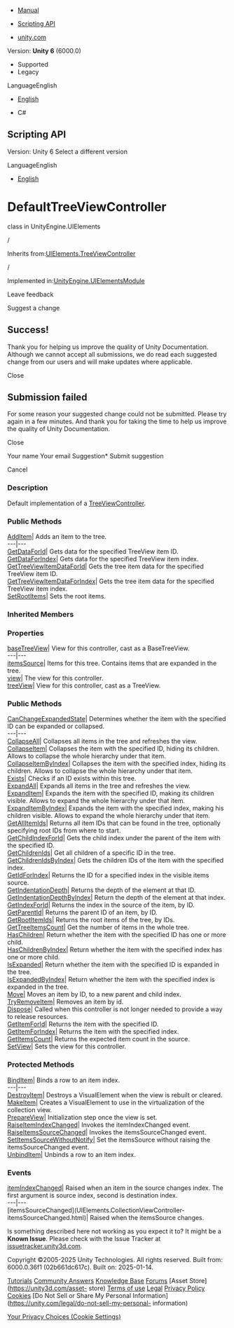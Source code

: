 [ ]()

  * [Manual](../Manual/index.html)
  * [Scripting API](../ScriptReference/index.html)

  * [unity.com](https://unity.com/)

Version: **Unity 6** (6000.0)

  * Supported
  * Legacy

LanguageEnglish

  * [English]()

  * C#

[ ](https://docs.unity3d.com)

## Scripting API

Version: Unity 6 Select a different version

LanguageEnglish

  * [English]()

# DefaultTreeViewController<T0>

class in UnityEngine.UIElements

/

Inherits
from:[UIElements.TreeViewController](UIElements.TreeViewController.html)

/

Implemented
in:[UnityEngine.UIElementsModule](UnityEngine.UIElementsModule.html)

Leave feedback

Suggest a change

## Success!

Thank you for helping us improve the quality of Unity Documentation. Although
we cannot accept all submissions, we do read each suggested change from our
users and will make updates where applicable.

Close

## Submission failed

For some reason your suggested change could not be submitted. Please <a>try
again</a> in a few minutes. And thank you for taking the time to help us
improve the quality of Unity Documentation.

Close

Your name Your email Suggestion* Submit suggestion

Cancel

[ ]()

### Description

Default implementation of a
[TreeViewController](UIElements.TreeViewController.html).

### Public Methods

[AddItem](UIElements.DefaultTreeViewController_1.AddItem.html)|  Adds an item
to the tree.  
---|---  
[GetDataForId](UIElements.DefaultTreeViewController_1.GetDataForId.html)|
Gets data for the specified TreeView item ID.  
[GetDataForIndex](UIElements.DefaultTreeViewController_1.GetDataForIndex.html)|
Gets data for the specified TreeView item index.  
[GetTreeViewItemDataForId](UIElements.DefaultTreeViewController_1.GetTreeViewItemDataForId.html)|
Gets the tree item data for the specified TreeView item ID.  
[GetTreeViewItemDataForIndex](UIElements.DefaultTreeViewController_1.GetTreeViewItemDataForIndex.html)|
Gets the tree item data for the specified TreeView item index.  
[SetRootItems](UIElements.DefaultTreeViewController_1.SetRootItems.html)|
Sets the root items.  
  
### Inherited Members

### Properties

[baseTreeView](UIElements.BaseTreeViewController-baseTreeView.html)|  View for
this controller, cast as a BaseTreeView.  
---|---  
[itemsSource](UIElements.BaseTreeViewController-itemsSource.html)|  Items for
this tree. Contains items that are expanded in the tree.  
[view](UIElements.CollectionViewController-view.html)|  The view for this
controller.  
[treeView](UIElements.TreeViewController-treeView.html)|  View for this
controller, cast as a TreeView.  
  
### Public Methods

[CanChangeExpandedState](UIElements.BaseTreeViewController.CanChangeExpandedState.html)|
Determines whether the item with the specified ID can be expanded or
collapsed.  
---|---  
[CollapseAll](UIElements.BaseTreeViewController.CollapseAll.html)|  Collapses
all items in the tree and refreshes the view.  
[CollapseItem](UIElements.BaseTreeViewController.CollapseItem.html)|
Collapses the item with the specified ID, hiding its children. Allows to
collapse the whole hierarchy under that item.  
[CollapseItemByIndex](UIElements.BaseTreeViewController.CollapseItemByIndex.html)|
Collapses the item with the specified index, hiding its children. Allows to
collapse the whole hierarchy under that item.  
[Exists](UIElements.BaseTreeViewController.Exists.html)|  Checks if an ID
exists within this tree.  
[ExpandAll](UIElements.BaseTreeViewController.ExpandAll.html)|  Expands all
items in the tree and refreshes the view.  
[ExpandItem](UIElements.BaseTreeViewController.ExpandItem.html)|  Expands the
item with the specified ID, making its children visible. Allows to expand the
whole hierarchy under that item.  
[ExpandItemByIndex](UIElements.BaseTreeViewController.ExpandItemByIndex.html)|
Expands the item with the specified index, making his children visible. Allows
to expand the whole hierarchy under that item.  
[GetAllItemIds](UIElements.BaseTreeViewController.GetAllItemIds.html)|
Returns all item IDs that can be found in the tree, optionally specifying root
IDs from where to start.  
[GetChildIndexForId](UIElements.BaseTreeViewController.GetChildIndexForId.html)|
Gets the child index under the parent of the item with the specified ID.  
[GetChildrenIds](UIElements.BaseTreeViewController.GetChildrenIds.html)|  Get
all children of a specific ID in the tree.  
[GetChildrenIdsByIndex](UIElements.BaseTreeViewController.GetChildrenIdsByIndex.html)|
Gets the children IDs of the item with the specified index.  
[GetIdForIndex](UIElements.BaseTreeViewController.GetIdForIndex.html)|
Returns the ID for a specified index in the visible items source.  
[GetIndentationDepth](UIElements.BaseTreeViewController.GetIndentationDepth.html)|
Returns the depth of the element at that ID.  
[GetIndentationDepthByIndex](UIElements.BaseTreeViewController.GetIndentationDepthByIndex.html)|
Return the depth of the element at that index.  
[GetIndexForId](UIElements.BaseTreeViewController.GetIndexForId.html)|
Returns the index in the source of the item, by ID.  
[GetParentId](UIElements.BaseTreeViewController.GetParentId.html)|  Returns
the parent ID of an item, by ID.  
[GetRootItemIds](UIElements.BaseTreeViewController.GetRootItemIds.html)|
Returns the root items of the tree, by IDs.  
[GetTreeItemsCount](UIElements.BaseTreeViewController.GetTreeItemsCount.html)|
Get the number of items in the whole tree.  
[HasChildren](UIElements.BaseTreeViewController.HasChildren.html)|  Return
whether the item with the specified ID has one or more child.  
[HasChildrenByIndex](UIElements.BaseTreeViewController.HasChildrenByIndex.html)|
Return whether the item with the specified index has one or more child.  
[IsExpanded](UIElements.BaseTreeViewController.IsExpanded.html)|  Return
whether the item with the specified ID is expanded in the tree.  
[IsExpandedByIndex](UIElements.BaseTreeViewController.IsExpandedByIndex.html)|
Return whether the item with the specified index is expanded in the tree.  
[Move](UIElements.BaseTreeViewController.Move.html)|  Moves an item by ID, to
a new parent and child index.  
[TryRemoveItem](UIElements.BaseTreeViewController.TryRemoveItem.html)|
Removes an item by id.  
[Dispose](UIElements.CollectionViewController.Dispose.html)|  Called when this
controller is not longer needed to provide a way to release resources.  
[GetItemForId](UIElements.CollectionViewController.GetItemForId.html)|
Returns the item with the specified ID.  
[GetItemForIndex](UIElements.CollectionViewController.GetItemForIndex.html)|
Returns the item with the specified index.  
[GetItemsCount](UIElements.CollectionViewController.GetItemsCount.html)|
Returns the expected item count in the source.  
[SetView](UIElements.CollectionViewController.SetView.html)|  Sets the view
for this controller.  
  
### Protected Methods

[BindItem](UIElements.CollectionViewController.BindItem.html)|  Binds a row to
an item index.  
---|---  
[DestroyItem](UIElements.CollectionViewController.DestroyItem.html)|  Destroys
a VisualElement when the view is rebuilt or cleared.  
[MakeItem](UIElements.CollectionViewController.MakeItem.html)|  Creates a
VisualElement to use in the virtualization of the collection view.  
[PrepareView](UIElements.CollectionViewController.PrepareView.html)|
Initialization step once the view is set.  
[RaiseItemIndexChanged](UIElements.CollectionViewController.RaiseItemIndexChanged.html)|
Invokes the itemIndexChanged event.  
[RaiseItemsSourceChanged](UIElements.CollectionViewController.RaiseItemsSourceChanged.html)|
Invokes the itemsSourceChanged event.  
[SetItemsSourceWithoutNotify](UIElements.CollectionViewController.SetItemsSourceWithoutNotify.html)|
Set the itemsSource without raising the itemsSourceChanged event.  
[UnbindItem](UIElements.CollectionViewController.UnbindItem.html)|  Unbinds a
row to an item index.  
  
### Events

[itemIndexChanged](UIElements.CollectionViewController-itemIndexChanged.html)|
Raised when an item in the source changes index. The first argument is source
index, second is destination index.  
---|---  
[itemsSourceChanged](UIElements.CollectionViewController-
itemsSourceChanged.html)|  Raised when the itemsSource changes.  
  
Is something described here not working as you expect it to? It might be a
**Known Issue**. Please check with the Issue Tracker at
[issuetracker.unity3d.com](https://issuetracker.unity3d.com).

Copyright ©2005-2025 Unity Technologies. All rights reserved. Built from:
6000.0.36f1 (02b661dc617c). Built on: 2025-01-14.

[Tutorials](https://unity3d.com/learn) [Community
Answers](https://answers.unity3d.com) [Knowledge
Base](https://support.unity3d.com/hc/en-us)
[Forums](https://forum.unity3d.com) [Asset Store](https://unity3d.com/asset-
store) [Terms of use](https://docs.unity3d.com/Manual/TermsOfUse.html)
[Legal](https://unity.com/legal) [Privacy
Policy](https://unity.com/legal/privacy-policy)
[Cookies](https://unity.com/legal/cookie-policy) [Do Not Sell or Share My
Personal Information](https://unity.com/legal/do-not-sell-my-personal-
information)

[Your Privacy Choices (Cookie Settings)](javascript:void\(0\);)

